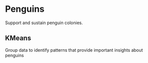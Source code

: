 # Penguins
Support and sustain penguin colonies.
## KMeans
Group  data to identify patterns that provide important insights about penguins
